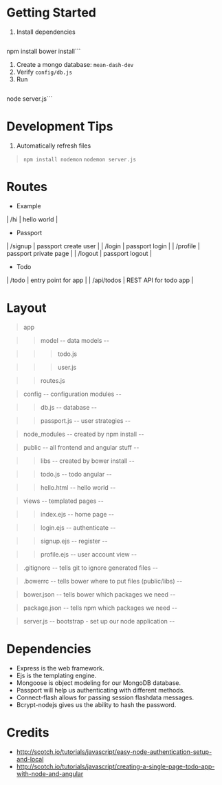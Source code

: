 
# Getting Started

1. Install dependencies  
> ```
npm install
bower install```

1. Create a mongo database: ```mean-dash-dev```
1. Verify ```config/db.js```
1. Run 
> ```
node server.js```

# Development Tips

1. Automatically refresh files
> ```npm install nodemon```
> ```nodemon server.js```

# Routes

* Example

| /hi | hello world |

* Passport

| /signup | passport create user |
| /login | passport login |
| /profile | passport private page |
| /logout | passport logout |

* Todo

| /todo | entry point for app |
| /api/todos | REST API for todo app |

# Layout

> app

>> model -- data models --

>>> todo.js

>>> user.js 

>> routes.js
    
> config -- configuration modules --

>> db.js  -- database --

>> passport.js -- user strategies --

> node_modules -- created by npm install --

> public -- all frontend and angular stuff --

>> libs -- created by bower install --

>> todo.js -- todo angular --

>> hello.html -- hello world --
    
> views -- templated pages --

>> index.ejs  -- home page --

>> login.ejs  -- authenticate --

>> signup.ejs -- register --

>> profile.ejs -- user account view --
    
> .gitignore -- tells git to ignore generated files --

> .bowerrc -- tells bower where to put files (public/libs) --

> bower.json -- tells bower which packages we need --

> package.json -- tells npm which packages we need --

> server.js -- bootstrap - set up our node application --


# Dependencies
* Express is the web framework.
* Ejs is the templating engine.
* Mongoose is object modeling for our MongoDB database.
* Passport will help us authenticating with different methods.
* Connect-flash allows for passing session flashdata messages.
* Bcrypt-nodejs gives us the ability to hash the password.

# Credits
* http://scotch.io/tutorials/javascript/easy-node-authentication-setup-and-local
* http://scotch.io/tutorials/javascript/creating-a-single-page-todo-app-with-node-and-angular

